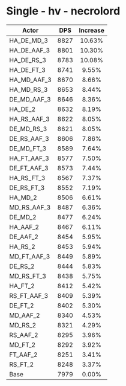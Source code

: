 # Single - hv - necrolord
| Actor | DPS | Increase |
|---|:---:|:---:|
|HA_DE_MD_3|8827|10.63%|
|HA_DE_AAF_3|8801|10.30%|
|HA_DE_RS_3|8783|10.08%|
|HA_DE_FT_3|8741|9.55%|
|HA_MD_AAF_3|8670|8.66%|
|HA_MD_RS_3|8653|8.44%|
|DE_MD_AAF_3|8646|8.36%|
|HA_DE_2|8632|8.19%|
|HA_RS_AAF_3|8622|8.05%|
|DE_MD_RS_3|8621|8.05%|
|DE_RS_AAF_3|8606|7.86%|
|DE_MD_FT_3|8589|7.64%|
|HA_FT_AAF_3|8577|7.50%|
|DE_FT_AAF_3|8573|7.44%|
|HA_RS_FT_3|8567|7.37%|
|DE_RS_FT_3|8552|7.19%|
|HA_MD_2|8506|6.61%|
|MD_RS_AAF_3|8487|6.36%|
|DE_MD_2|8477|6.24%|
|HA_AAF_2|8467|6.11%|
|DE_AAF_2|8454|5.95%|
|HA_RS_2|8453|5.94%|
|MD_FT_AAF_3|8449|5.89%|
|DE_RS_2|8444|5.83%|
|MD_RS_FT_3|8438|5.75%|
|HA_FT_2|8412|5.42%|
|RS_FT_AAF_3|8409|5.39%|
|DE_FT_2|8402|5.30%|
|MD_AAF_2|8340|4.53%|
|MD_RS_2|8321|4.29%|
|RS_AAF_2|8295|3.96%|
|MD_FT_2|8292|3.92%|
|FT_AAF_2|8251|3.41%|
|RS_FT_2|8248|3.37%|
|Base|7979|0.00%|
